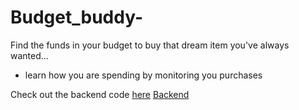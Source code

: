 # Budget_buddy-

Find the funds in your budget to buy that dream item you've always wanted... 

- learn how you are spending by monitoring you purchases 

Check out the backend code [here](https://github.com/noobboon7/Budget_buddy_BE)
[Backend](https://github.com/noobboon7/Budget_buddy_BE)